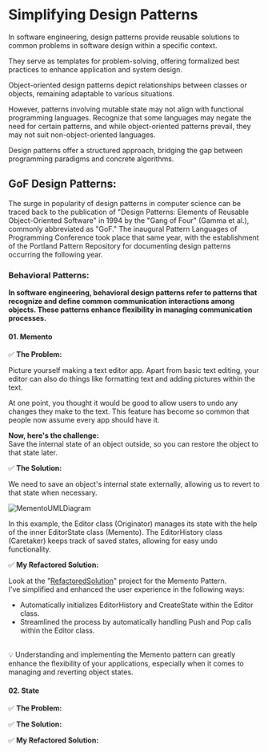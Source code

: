 # Simplifying Design Patterns

In software engineering, design patterns provide reusable solutions to common problems in software design within a specific context.


They serve as templates for problem-solving, offering formalized best practices to enhance application and system design.


Object-oriented design patterns depict relationships between classes or objects, remaining adaptable to various situations.


However, patterns involving mutable state may not align with functional programming languages. Recognize that some languages may negate the need for certain patterns, and while object-oriented patterns prevail, they may not suit non-object-oriented languages.


Design patterns offer a structured approach, bridging the gap between programming paradigms and concrete algorithms.

## **GoF Design Patterns:**

The surge in popularity of design patterns in computer science can be traced back to the publication of "Design Patterns: Elements of Reusable Object-Oriented Software" in 1994 by the "Gang of Four" (Gamma et al.), commonly abbreviated as "GoF." The inaugural Pattern Languages of Programming Conference took place that same year, with the establishment of the Portland Pattern Repository for documenting design patterns occurring the following year.

### **Behavioral Patterns:**

**In software engineering, behavioral design patterns refer to patterns that recognize and define common communication interactions among objects. These patterns enhance flexibility in managing communication processes.**

#### **01. Memento**

✅ **The Problem:**

Picture yourself making a text editor app. Apart from basic text editing, your editor can also do things like formatting text and adding pictures within the text.

At one point, you thought it would be good to allow users to undo any changes they make to the text. This feature has become so common that people now assume every app should have it.

**Now, here's the challenge:**<br>
Save the internal state of an object outside, so you can restore the object to that state later.


✅ **The Solution:**

We need to save an object's internal state externally, allowing us to revert to that state when necessary.

![MementoUMLDiagram](https://github.com/eriksoftwaredev/DesignPatternsSimplification/assets/86197661/5bedb8ee-da93-4d1b-a8a8-91d2030436de)

In this example, the Editor class (Originator) manages its state with the help of the inner EditorState class (Memento). The EditorHistory class (Caretaker) keeps track of saved states, allowing for easy undo functionality.

✅ **My Refactored Solution:**

Look at the "[RefactoredSolution](src/GoF/Behavioral/01-Memento/2-Solution/MementoSolution)" project for the Memento Pattern.<br>
I've simplified and enhanced the user experience in the following ways:

- Automatically initializes EditorHistory and CreateState within the Editor class.
- Streamlined the process by automatically handling Push and Pop calls within the Editor class.

<br>
💡 Understanding and implementing the Memento pattern can greatly enhance the flexibility of your applications, especially when it comes to managing and reverting object states.

#### **02. State**

✅ **The Problem:**

✅ **The Solution:**

✅ **My Refactored Solution:**
